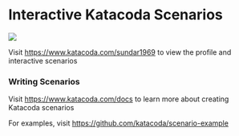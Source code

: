 # Interactive Katacoda Scenarios

[![](http://shields.katacoda.com/katacoda/sundar1969/count.svg)](https://www.katacoda.com/sundar1969 "Get your profile on Katacoda.com")

Visit https://www.katacoda.com/sundar1969 to view the profile and interactive scenarios

### Writing Scenarios
Visit https://www.katacoda.com/docs to learn more about creating Katacoda scenarios

For examples, visit https://github.com/katacoda/scenario-example
